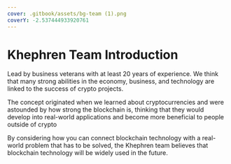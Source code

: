 ```yaml
---
cover: .gitbook/assets/bg-team (1).png
coverY: -2.537444933920761
---
```


# Khephren Team Introduction

Lead by business veterans with at least 20 years of experience. We think that many strong abilities in the economy, business, and technology are linked to the success of crypto projects.

The concept originated when we learned about cryptocurrencies and were astounded by how strong the blockchain is, thinking that they would develop into real-world applications and become more beneficial to people outside of crypto

By considering how you can connect blockchain technology with a real-world problem that has to be solved, the Khephren team believes that blockchain technology will be widely used in the future.

